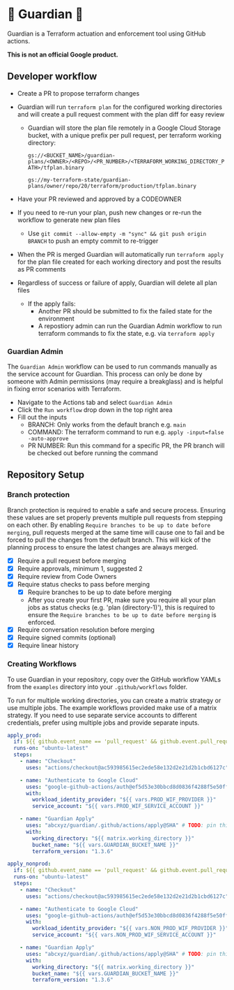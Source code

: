 # 🔱 Guardian 🔱

Guardian is a Terraform actuation and enforcement tool using GitHub actions.

**This is not an official Google product.**

## Developer workflow

- Create a PR to propose terraform changes
- Guardian will run `terraform plan` for the configured working directories and will create a pull request comment with the plan diff for easy review

  - Guardian will store the plan file remotely in a Google Cloud Storage bucket, with a unique prefix per pull request, per terraform working directory:

    `gs://<BUCKET_NAME>/guardian-plans/<OWNER>/<REPO>/<PR_NUMBER>/<TERRAFORM_WORKING_DIRECTORY_PATH>/tfplan.binary`

    `gs://my-terraform-state/guardian-plans/owner/repo/20/terraform/production/tfplan.binary`

- Have your PR reviewed and approved by a CODEOWNER
- If you need to re-run your plan, push new changes or re-run the workflow to generate new plan files
  - Use `git commit --allow-empty -m "sync" && git push origin BRANCH` to push an empty commit to re-trigger
- When the PR is merged Guardian will automatically run `terraform apply` for the plan file created for each working directory and post the results as PR comments
- Regardless of success or failure of apply, Guardian will delete all plan files
  - If the apply fails:
    - Another PR should be submitted to fix the failed state for the environment
    - A repostiory admin can run the Guardian Admin workflow to run terraform commands to fix the state, e.g. via `terraform apply`

### Guardian Admin

The `Guardian Admin` workflow can be used to run commands manually as the service account for Guardian. This process can only be done by someone with Admin permissions (may require a breakglass) and is helpful in fixing error scenarios with Terraform.

- Navigate to the Actions tab and select `Guardian Admin`
- Click the `Run workflow` drop down in the top right area
- Fill out the inputs
  - BRANCH: Only works from the default branch e.g. `main`
  - COMMAND: The terraform command to run e.g. `apply -input=false -auto-approve`
  - PR NUMBER: Run this command for a specific PR, the PR branch will be checked out before running the command

## Repository Setup

### Branch protection

Branch protection is required to enable a safe and secure process. Ensuring these values are set properly prevents multiple pull requests from stepping on each other. By enabling `Require branches to be up to date before merging`, pull requests merged at the same time will cause one to fail and be forced to pull the changes from the default branch. This will kick of the planning process to ensure the latest changes are always merged.

- [x] Require a pull request before merging
- [x] Require approvals, minimum 1, suggested 2
- [x] Require review from Code Owners
- [x] Require status checks to pass before merging
  - [x] Require branches to be up to date before merging
  - After you create your first PR, make sure you require all your plan jobs as status checks (e.g. 'plan (directory-1)'), this is required to ensure the `Require branches to be up to date before merging` is enforced.
- [x] Require conversation resolution before merging
- [x] Require signed commits (optional)
- [x] Require linear history

### Creating Workflows

To use Guardian in your repository, copy over the GitHub workflow YAMLs from the `examples` directory into your `.github/workflows` folder.

To run for multiple working directories, you can create a matrix strategy or use multiple jobs. The example workflows provided make use of a matrix strategy. If you need to use separate service accounts to different credentials, prefer using multiple jobs and provide separate inputs.

```yaml
apply_prod:
  if: ${{ github.event_name == 'pull_request' && github.event.pull_request.merged }}
  runs-on: "ubuntu-latest"
  steps:
    - name: "Checkout"
      uses: "actions/checkout@ac593985615ec2ede58e132d2e21d2b1cbd6127c" # ratchet:actions/checkout@v3

    - name: "Authenticate to Google Cloud"
      uses: "google-github-actions/auth@ef5d53e30bbcd8d0836f4288f5e50ff3e086997d" # ratchet:google-github-actions/auth@v1
      with:
        workload_identity_provider: "${{ vars.PROD_WIF_PROVIDER }}"
        service_account: "${{ vars.PROD_WIF_SERVICE_ACCOUNT }}"

    - name: "Guardian Apply"
      uses: "abcxyz/guardian/.github/actions/apply@SHA" # TODO: pin this to the latest sha in the guardian repo
      with:
        working_directory: "${{ matrix.working_directory }}"
        bucket_name: "${{ vars.GUARDIAN_BUCKET_NAME }}"
        terraform_version: "1.3.6"

apply_nonprod:
  if: ${{ github.event_name == 'pull_request' && github.event.pull_request.merged }}
  runs-on: "ubuntu-latest"
  steps:
    - name: "Checkout"
      uses: "actions/checkout@ac593985615ec2ede58e132d2e21d2b1cbd6127c" # ratchet:actions/checkout@v3

    - name: "Authenticate to Google Cloud"
      uses: "google-github-actions/auth@ef5d53e30bbcd8d0836f4288f5e50ff3e086997d" # ratchet:google-github-actions/auth@v1
      with:
        workload_identity_provider: "${{ vars.NON_PROD_WIF_PROVIDER }}"
        service_account: "${{ vars.NON_PROD_WIF_SERVICE_ACCOUNT }}"

    - name: "Guardian Apply"
      uses: "abcxyz/guardian/.github/actions/apply@SHA" # TODO: pin this to the latest sha in the guardian repo
      with:
        working_directory: "${{ matrix.working_directory }}"
        bucket_name: "${{ vars.GUARDIAN_BUCKET_NAME }}"
        terraform_version: "1.3.6"
```
